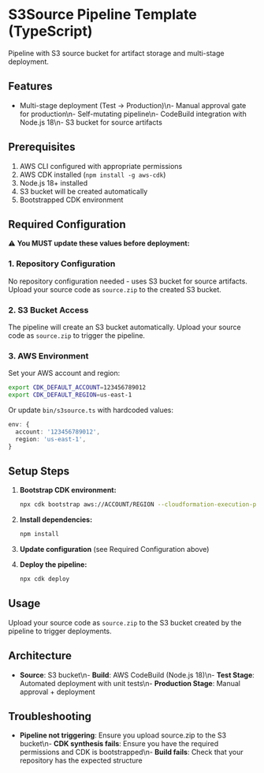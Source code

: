 # S3Source Pipeline Template (TypeScript)

Pipeline with S3 source bucket for artifact storage and multi-stage deployment.

## Features

- Multi-stage deployment (Test → Production)\n- Manual approval gate for production\n- Self-mutating pipeline\n- CodeBuild integration with Node.js 18\n- S3 bucket for source artifacts

## Prerequisites

1. AWS CLI configured with appropriate permissions
2. AWS CDK installed (`npm install -g aws-cdk`)
3. Node.js 18+ installed
3. S3 bucket will be created automatically
4. Bootstrapped CDK environment

## Required Configuration

⚠️ **You MUST update these values before deployment:**

### 1. Repository Configuration

No repository configuration needed - uses S3 bucket for source artifacts.
Upload your source code as `source.zip` to the created S3 bucket.

### 2. S3 Bucket Access

The pipeline will create an S3 bucket automatically. Upload your source code as `source.zip` to trigger the pipeline.

### 3. AWS Environment

Set your AWS account and region:

```bash
export CDK_DEFAULT_ACCOUNT=123456789012
export CDK_DEFAULT_REGION=us-east-1
```

Or update `bin/s3source.ts` with hardcoded values:

```typescript
env: {
  account: '123456789012',
  region: 'us-east-1',
}
```

## Setup Steps

1. **Bootstrap CDK environment:**
   ```bash
   npx cdk bootstrap aws://ACCOUNT/REGION --cloudformation-execution-policies arn:aws:iam::aws:policy/AdministratorAccess
   ```

2. **Install dependencies:**
   ```bash
   npm install
   ```

3. **Update configuration** (see Required Configuration above)

4. **Deploy the pipeline:**
   ```bash
   npx cdk deploy
   ```

## Usage

Upload your source code as `source.zip` to the S3 bucket created by the pipeline to trigger deployments.

## Architecture

- **Source**: S3 bucket\n- **Build**: AWS CodeBuild (Node.js 18)\n- **Test Stage**: Automated deployment with unit tests\n- **Production Stage**: Manual approval + deployment

## Troubleshooting

- **Pipeline not triggering**: Ensure you upload source.zip to the S3 bucket\n- **CDK synthesis fails**: Ensure you have the required permissions and CDK is bootstrapped\n- **Build fails**: Check that your repository has the expected structure
